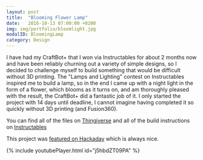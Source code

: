 ```yaml
---
layout: post
title:  "Blooming Flower Lamp"
date:   2016-10-13 07:00:00 +0200
img: img/portfolio/bloomlight.jpg
modalID: BloomingLamp
category: Design
---
```

I have had my CraftBot+ that I won via Instructables for about 2 months now and have been reliably churning out a variety of simple designs, so I decided to challenge myself to build something that would be difficult without 3D printing.
The "Lamps and Lighting" contest on Instructables inspired me to build a lamp, so in the end I came up with a night light in the form of a flower, which blooms as it turns on, and am thoroughly pleased with the result, the CraftBot+ did a fantastic job of it. I only started the project with 14 days until deadline, I cannot imagine having completed it so quickly without 3D printing (and Fusion360).

You can find all of the files on [Thingiverse](www.thingiverse.com/thing:1805365) and all of the build instructions on [Instructables](www.instructables.com/id/Blooming-Marvelous-Flower-Lamp/)

This project was [featured on Hackaday](http://hackaday.com/2016/10/11/blooming-flower-lamp-will-test-your-3d-printer/) which is always nice.



{% include youtubePlayer.html id="j5hbdZT09PA" %}